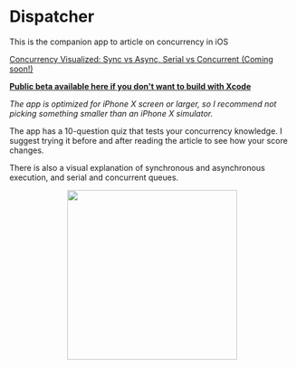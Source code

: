 # Dispatcher

This is the companion app to article on concurrency in iOS

[Concurrency Visualized: Sync vs Async, Serial vs Concurrent (Coming soon!)](https://besher.ca)

**[Public beta available here if you don't want to build with Xcode](https://testflight.apple.com/join/2tC0CKMO)**

<i>The app is optimized for iPhone X screen or larger, so I recommend not picking something smaller than an iPhone X simulator.</i>

The app has a 10-question quiz that tests your concurrency knowledge. I suggest trying it before and after reading the article to see how your score changes. 

There is also a visual explanation of synchronous and asynchronous execution, and serial and concurrent queues. 

<p align="center"><img src="https://github.com/almaleh/Dispatcher/blob/master/Github-Images/concurrent.gif" width="300"></p>
